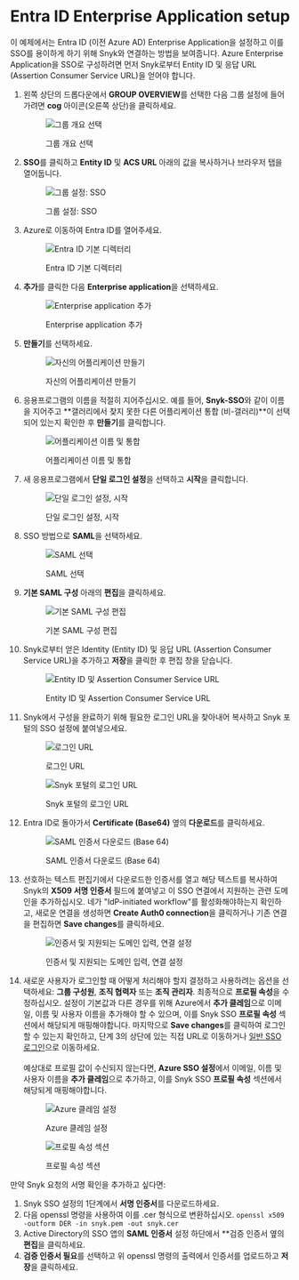 # Entra ID Enterprise Application setup

이 예제에서는 Entra ID (이전 Azure AD) Enterprise Application을 설정하고 이를 SSO를 용이하게 하기 위해 Snyk와 연결하는 방법을 보여줍니다. Azure Enterprise Application을 SSO로 구성하려면 먼저 Snyk로부터 Entity ID 및 응답 URL (Assertion Consumer Service URL)을 얻어야 합니다.

1.  왼쪽 상단의 드롭다운에서 **GROUP OVERVIEW**를 선택한 다음 그룹 설정에 들어가려면 **cog** 아이콘(오른쪽 상단)을 클릭하세요.

    <figure><img src="https://docs.snyk.io/~gitbook/image?url=https%3A%2F%2F2533899886-files.gitbook.io%2F%7E%2Ffiles%2Fv0%2Fb%2Fgitbook-x-prod.appspot.com%2Fo%2Fspaces%252F-MdwVZ6HOZriajCf5nXH%252Fuploads%252FiUi1YWRJvNEfY7R1YNol%252F5.png%3Falt%3Dmedia%26token%3D554bcc25-17dc-4b0e-9552-3721cc9b699f&#x26;width=768&#x26;dpr=1&#x26;quality=100&#x26;sign=f6d5d4e1&#x26;sv=2" alt="그룹 개요 선택"><figcaption><p>그룹 개요 선택</p></figcaption></figure>
2.  **SSO**를 클릭하고 **Entity ID** 및 **ACS URL** 아래의 값을 복사하거나 브라우저 탭을 열어둡니다.

    <figure><img src="../../../.gitbook/assets/2 (1) (1) (1) (1).png" alt="그룹 설정: SSO"><figcaption><p>그룹 설정: SSO</p></figcaption></figure>
3.  Azure로 이동하여 Entra ID를 열어주세요.

    <figure><img src="../../../.gitbook/assets/3 (1) (1) (1) (1) (1) (1) (1) (1) (1) (1) (1).png" alt="Entra ID 기본 디렉터리"><figcaption><p>Entra ID 기본 디렉터리</p></figcaption></figure>
4.  **추가**를 클릭한 다음 **Enterprise application**을 선택하세요.

    <figure><img src="../../../.gitbook/assets/4 (1) (1) (1) (1) (1) (1) (1) (1) (1) (1).png" alt="Enterprise application 추가"><figcaption><p>Enterprise application 추가</p></figcaption></figure>
5.  **만들기**를 선택하세요.

    <figure><img src="../../../.gitbook/assets/5 (5) (1).png" alt="자신의 어플리케이션 만들기"><figcaption><p>자신의 어플리케이션 만들기</p></figcaption></figure>
6.  응용프로그램의 이름을 적절히 지어주십시오. 예를 들어, **Snyk-SSO**와 같이 이름을 지어주고 \*\*갤러리에서 찾지 못한 다른 어플리케이션 통합 (비-갤러리)\*\*이 선택되어 있는지 확인한 후 **만들기**를 클릭합니다.

    <figure><img src="../../../.gitbook/assets/6 (1) (1) (1) (1).png" alt="어플리케이션 이름 및 통합"><figcaption><p>어플리케이션 이름 및 통합</p></figcaption></figure>
7.  새 응용프로그램에서 **단일 로그인 설정**을 선택하고 **시작**을 클릭합니다.

    <figure><img src="../../../.gitbook/assets/7 (1) (1) (1) (1) (1) (1) (1) (1) (1) (1) (1) (1) (1) (1) (2) (3).png" alt="단일 로그인 설정, 시작"><figcaption><p>단일 로그인 설정, 시작</p></figcaption></figure>
8.  SSO 방법으로 **SAML**을 선택하세요.

    <figure><img src="../../../.gitbook/assets/8 (1) (1).png" alt="SAML 선택"><figcaption><p>SAML 선택</p></figcaption></figure>
9.  **기본 SAML 구성** 아래의 **편집**을 클릭하세요.

    <figure><img src="../../../.gitbook/assets/9 (2) (1) (1) (1).png" alt="기본 SAML 구성 편집"><figcaption><p>기본 SAML 구성 편집</p></figcaption></figure>
10. Snyk로부터 얻은 Identity (Entity ID) 및 응답 URL (Assertion Consumer Service URL)을 추가하고 **저장**을 클릭한 후 편집 창을 닫습니다.

    <figure><img src="../../../.gitbook/assets/10.png" alt="Entity ID 및 Assertion Consumer Service URL"><figcaption><p>Entity ID 및 Assertion Consumer Service URL</p></figcaption></figure>
11. Snyk에서 구성을 완료하기 위해 필요한 로그인 URL을 찾아내어 복사하고 Snyk 포털의 SSO 설정에 붙여넣으세요.

    <figure><img src="../../../.gitbook/assets/11 (2).png" alt="로그인 URL"><figcaption><p>로그인 URL</p></figcaption></figure>

    <figure><img src="../../../.gitbook/assets/1 (1) (3) (1) (1) (1) (1) (1) (1) (1).png" alt="Snyk 포털의 로그인 URL"><figcaption><p>Snyk 포털의 로그인 URL</p></figcaption></figure>
12. Entra ID로 돌아가서 **Certificate (Base64)** 옆의 **다운로드**를 클릭하세요.

    <figure><img src="../../../.gitbook/assets/13.png" alt="SAML 인증서 다운로드 (Base 64)"><figcaption><p>SAML 인증서 다운로드 (Base 64)</p></figcaption></figure>
13. 선호하는 텍스트 편집기에서 다운로드한 인증서를 열고 해당 텍스트를 복사하여 Snyk의 **X509 서명 인증서** 필드에 붙여넣고 이 SSO 연결에서 지원하는 관련 도메인을 추가하십시오. 네가 "IdP-initiated workflow"를 활성화해야하는지 확인하고, 새로운 연결을 생성하면 **Create Auth0 connection**을 클릭하거나 기존 연결을 편집하면 **Save changes**를 클릭하세요.

    <figure><img src="../../../.gitbook/assets/14.png" alt="인증서 및 지원되는 도메인 입력, 연결 설정"><figcaption><p>인증서 및 지원되는 도메인 입력, 연결 설정</p></figcaption></figure>
14. 새로운 사용자가 로그인할 때 어떻게 처리해야 할지 결정하고 사용하려는 옵션을 선택하세요: **그룹 구성원**, **조직 협력자** 또는 **조직 관리자**. 최종적으로 **프로필 속성**을 수정하십시오. 설정이 기본값과 다른 경우를 위해 Azure에서 **추가 클레임**으로 이메일, 이름 및 사용자 이름을 추가해야 할 수 있으며, 이를 Snyk SSO **프로필 속성** 섹션에서 해당되게 매핑해야합니다. 마지막으로 **Save changes**를 클릭하여 로그인 할 수 있는지 확인하고, 단계 3의 상단에 있는 직접 URL로 이동하거나 [일반 SSO 로그인](https://app.snyk.io/login/sso)으로 이동하세요.\
    \
    예상대로 프로필 값이 수신되지 않는다면, **Azure SSO 설정**에서 이메일, 이름 및 사용자 이름을 **추가 클레임**으로 추가하고, 이를 Snyk SSO **프로필 속성** 섹션에서 해당되게 매핑해야합니다.

    <figure><img src="../../../.gitbook/assets/claim1.png" alt="Azure 클레임 설정"><figcaption><p>Azure 클레임 설정</p></figcaption></figure>

    <figure><img src="../../../.gitbook/assets/image2 (2).png" alt="프로필 속성 섹션"><figcaption><p>프로필 속성 섹션</p></figcaption></figure>

만약 Snyk 요청의 서명 확인을 추가하고 싶다면:

1. Snyk SSO 설정의 1단계에서 **서명 인증서**를 다운로드하세요.
2. 다음 openssl 명령을 사용하여 이를 .cer 형식으로 변환하십시오. `openssl x509 -outform DER -in snyk.pem -out snyk.cer`
3. Active Directory의 SSO 앱의 **SAML 인증서** 설정 하단에서 \*\*검증 인증서 옆의 **편집**을 클릭하세요.
4. **검증 인증서 필요**를 선택하고 위 openssl 명령의 출력에서 인증서를 업로드하고 **저장**을 클릭하세요.
